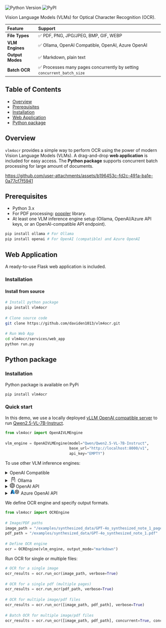![Python Version](https://img.shields.io/pypi/pyversions/vlm4ocr)
![PyPI](https://img.shields.io/pypi/v/vlm4ocr)

Vision Language Models (VLMs) for Optical Character Recognition (OCR).

| Feature                 | Support                                                                 |
| :---------------------- | :---------------------------------------------------------------------- |
| **File Types** | :white_check_mark: PDF, PNG, JPG/JPEG, BMP, GIF, WEBP         |
| **VLM Engines** | :white_check_mark: Ollama, OpenAI Compatible, OpenAI, Azure OpenAI |
| **Output Modes** | :white_check_mark: Markdown, plain text |
| **Batch OCR** | :white_check_mark: Processes many pages concurrently by setting `concurrent_batch_size` |


## Table of Contents
- [Overview](#overview)
- [Prerequisites](#prerequisites)
- [Installation](#installation)
- [Web Application](#web-application)
- [Python package](#python-package)

## Overview
`vlm4ocr` provides a simple way to perform OCR using the power of modern Vision Language Models (VLMs). A drag-and-drop **web application** is included for easy access. The **Python package** supports concurrent batch processing for large amount of documents.

https://github.com/user-attachments/assets/b196453c-fd2c-491a-ba1e-0a77cf7f5941

## Prerequisites
- Python 3.x
- For PDF processing: [poppler](https://pypi.org/project/pdf2image/) library.
- At least one VLM inference engine setup (Ollama, OpenAI/Azure API keys, or an OpenAI-compatible API endpoint).

```bash
pip install ollama # For Ollama
pip install openai # For OpenAI (compatible) and Azure OpenAI
```

## Web Application
A ready-to-use Flask web application is included.

### Installation
#### Install from source
```bash
# Install python package
pip install vlm4ocr 

# Clone source code
git clone https://github.com/daviden1013/vlm4ocr.git

# Run Web App
cd vlm4ocr/services/web_app
python run.py
```

## Python package
### Installation

Python package is available on PyPi
```bash
pip install vlm4ocr
```

### Quick start
In this demo, we use a locally deployed [vLLM OpenAI compatible server](https://docs.vllm.ai/en/latest/serving/openai_compatible_server.html) to run [Qwen2.5-VL-7B-Instruct](https://huggingface.co/Qwen/Qwen2.5-VL-7B-Instruct).

```python
from vlm4ocr import OpenAIVLMEngine

vlm_engine = OpenAIVLMEngine(model="Qwen/Qwen2.5-VL-7B-Instruct", 
                             base_url="http://localhost:8000/v1", 
                             api_key="EMPTY")
```

To use other VLM inference engines:
<details>
<summary> OpenAI Compatible</summary>

```python
from vlm4ocr import OpenAIVLMEngine

vlm_engine = OpenAIVLMEngine(model="<mode_name>", base_url="<base_url>", api_key="<api_key>")
```
</details>

<details>
<summary> <img src="doc_asset/readme_img/ollama_icon.png" alt="Icon" width="22"/> Ollama</summary>

```python
from vlm4ocr import OllamaVLMEngine

vlm_engine = OllamaVLMEngine(model_name="llama3.2-vision:11b-instruct-fp16")
```
</details>


<details>
<summary><img src=doc_asset/readme_img/openai-logomark_white.png width=16 /> OpenAI API</summary>

Follow the [Best Practices for API Key Safety](https://help.openai.com/en/articles/5112595-best-practices-for-api-key-safety) to set up API key.

```bash
export OPENAI_API_KEY=<your_API_key>
```

```python
from vlm4ocr import OpenAIVLMEngine

vlm_engine = OpenAIVLMEngine(model="gpt-4o-mini")
```
</details>

<details>
<summary><img src=doc_asset/readme_img/Azure_icon.png width=32 /> Azure OpenAI API</summary>

Follow the [Azure AI Services Quickstart](https://learn.microsoft.com/en-us/azure/ai-services/openai/quickstart?tabs=command-line%2Ckeyless%2Ctypescript-keyless%2Cpython-new&pivots=programming-language-python) to set up Endpoint and API key.

```bash
export AZURE_OPENAI_API_KEY="<your_API_key>"
export AZURE_OPENAI_ENDPOINT="<your_endpoint>"
```

```python
from llm_ie.engines import AzureOpenAIVLMEngine

vlm_engine = AzureOpenAIVLMEngine(model="gpt-4o-mini", 
                                  api_version="<your api version>")
```
</details>

We define OCR engine and specify output formats.

```python
from vlm4ocr import OCREngine

# Image/PDF paths
image_path = "/examples/synthesized_data/GPT-4o_synthesized_note_1_page_1.jpg"
pdf_path = "/examples/synthesized_data/GPT-4o_synthesized_note_1.pdf"

# Define OCR engine
ocr = OCREngine(vlm_engine, output_mode="markdown")
```

Run OCR for single or multiple files:
```python
# OCR for a single image
ocr_results = ocr.run_ocr(image_path, verbose=True)

# OCR for a single pdf (multiple pages)
ocr_results = ocr.run_ocr(pdf_path, verbose=True)

# OCR for multiple image/pdf files
ocr_results = ocr.run_ocr([image_path, pdf_path], verbose=True)

# Batch OCR for multiple image/pdf files
ocr_results = ocr.run_ocr([image_path, pdf_path], concurrent=True, concurrent_batch_size=32)
